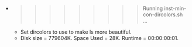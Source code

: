 * >>>>>>>>> Running inst-min-con-dircolors.sh ...
  * Set dircolors to use  to make ls more beautiful.
  * Disk size = 779604K. Space Used = 28K. Runtime = 00:00:00:01.
